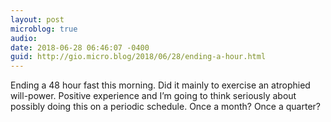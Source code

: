 ```yaml
---
layout: post
microblog: true
audio: 
date: 2018-06-28 06:46:07 -0400
guid: http://gio.micro.blog/2018/06/28/ending-a-hour.html
---
```

Ending a 48 hour fast this morning. Did it mainly to exercise an atrophied will-power. Positive experience and I’m going to think seriously about possibly doing this on a periodic schedule. Once a month? Once a quarter?
